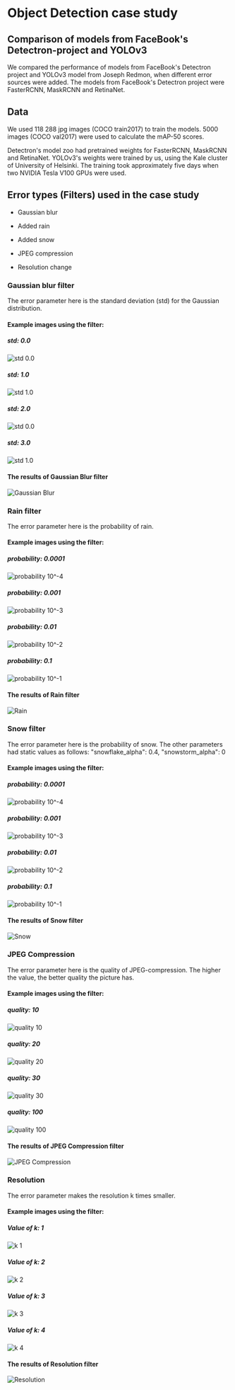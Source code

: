 # Object Detection case study

## Comparison of models from FaceBook's Detectron-project and YOLOv3

We compared the performance of models from FaceBook's Detectron project and YOLOv3 model from Joseph Redmon, when different error sources were added. The models from FaceBook's Detectron project were FasterRCNN, MaskRCNN and RetinaNet.

## Data

We used 118 288 jpg images (COCO train2017) to train the models. 5000 images (COCO val2017) were used to calculate the mAP-50 scores.

Detectron's model zoo had pretrained weights for FasterRCNN, MaskRCNN and RetinaNet. YOLOv3's weights were trained by us, using the Kale cluster of University of Helsinki. The training took approximately five days when two NVIDIA Tesla V100 GPUs were used. 

## Error types (Filters) used in the case study

* Gaussian blur

* Added rain

* Added snow

* JPEG compression

* Resolution change

### Gaussian blur filter

The error parameter here is the standard deviation (std) for the Gaussian distribution.

#### Example images using the filter:

##### std: 0.0

![std 0.0](../../demo/Object_detection_case_study/Blur_Gaussian/20190729-150653-727543.jpg)

##### std: 1.0

![std 1.0](../../demo/Object_detection_case_study/Blur_Gaussian/20190729-150700-771777.jpg)

##### std: 2.0

![std 0.0](../../demo/Object_detection_case_study/Blur_Gaussian/20190729-150707-503684.jpg)

##### std: 3.0

![std 1.0](../../demo/Object_detection_case_study/Blur_Gaussian/20190729-150714-401435.jpg)

#### The results of Gaussian Blur filter

![Gaussian Blur](../../demo/Object_detection_case_study/Blur_Gaussian/20190728-011623-029059.png)

### Rain filter

The error parameter here is the probability of rain.

#### Example images using the filter:

##### probability: 0.0001

![probability 10^-4](../../demo/Object_detection_case_study/Rain/20190729-151307-080828.jpg)

##### probability: 0.001

![probability 10^-3](../../demo/Object_detection_case_study/Rain/20190729-151314-483299.jpg)

##### probability: 0.01

![probability 10^-2](../../demo/Object_detection_case_study/Rain/20190729-151323-269028.jpg)

##### probability: 0.1

![probability 10^-1](../../demo/Object_detection_case_study/Rain/20190729-151330-649152.jpg)

#### The results of Rain filter 

![Rain](../../demo/Object_detection_case_study/Rain/20190727-103514-755422.png)

### Snow filter

The error parameter here is the probability of snow. The other parameters had static values as follows: 
"snowflake_alpha": 0.4, "snowstorm_alpha": 0

#### Example images using the filter:

##### probability: 0.0001

![probability 10^-4](../../demo/Object_detection_case_study/Snow/20190729-151434-149765.jpg)

##### probability: 0.001

![probability 10^-3](../../demo/Object_detection_case_study/Snow/20190729-151443-736282.jpg)

##### probability: 0.01

![probability 10^-2](../../demo/Object_detection_case_study/Snow/20190729-151452-361038.jpg)

##### probability: 0.1

![probability 10^-1](../../demo/Object_detection_case_study/Snow/20190729-151507-952953.jpg)

#### The results of Snow filter

![Snow](../../demo/Object_detection_case_study/Snow/20190727-162540-567252.png)

### JPEG Compression

The error parameter here is the quality of JPEG-compression. The higher the value, the better quality the picture has.

#### Example images using the filter:

##### quality: 10

![quality 10](../../demo/Object_detection_case_study/JPEG_Compression/20190729-150821-361183.jpg)

##### quality: 20

![quality 20](../../demo/Object_detection_case_study/JPEG_Compression/20190729-150831-366993.jpg)

##### quality: 30

![quality 30](../../demo/Object_detection_case_study/JPEG_Compression/20190729-150839-587541.jpg)

##### quality: 100

![quality 100](../../demo/Object_detection_case_study/JPEG_Compression/20190729-150847-940301.jpg)

#### The results of JPEG Compression filter

![JPEG Compression](../../demo/Object_detection_case_study/JPEG_Compression/20190727-062156-111953.png)

### Resolution

The error parameter makes the resolution k times smaller.

#### Example images using the filter:

##### Value of k: 1

![k 1](../../demo/Object_detection_case_study/Resolution/20190729-151611-205148.jpg)

##### Value of k: 2

![k 2](../../demo/Object_detection_case_study/Resolution/20190729-151621-167993.jpg)

##### Value of k: 3

![k 3](../../demo/Object_detection_case_study/Resolution/20190729-151630-067637.jpg)

##### Value of k: 4

![k 4](../../demo/Object_detection_case_study/Resolution/20190729-151639-036737.jpg)

#### The results of Resolution filter

![Resolution](../../demo/Object_detection_case_study/Resolution/20190729-180019-917356.png)
